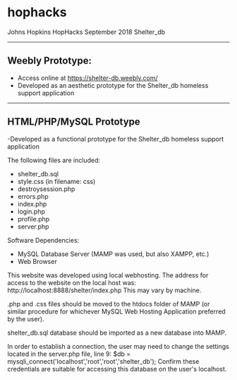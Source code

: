 # hophacks
Johns Hopkins HopHacks September 2018
Shelter_db

------------------------------------------------------------------
Weebly Prototype:
------------------------------------------------------------------

- Access online at https://shelter-db.weebly.com/
- Developed as an aesthetic prototype for the Shelter_db homeless support application


------------------------------------------------------------------
HTML/PHP/MySQL Prototype
------------------------------------------------------------------

-Developed as a functional prototype for the Shelter_db homeless support application

The following files are included:
- shelter_db.sql
- style.css (in filename: css)
- destroysession.php
- errors.php
- index.php
- login.php
- profile.php
- server.php

Software Dependencies:
- MySQL Database Server (MAMP was used, but also XAMPP, etc.)
- Web Browser

This website was developed using local webhosting. The address for access to the website on the local host was:
		http://localhost:8888/shelter/index.php
This may vary by machine.

.php and .css files should be moved to the htdocs folder of MAMP (or similar procedure for whichever MySQL Web Hosting Application preferred by the user).

shelter_db.sql database should be imported as a new database into MAMP.

In order to establish a connection, the user may need to change the settings located in the server.php file, line 9:
		$db = mysqli_connect('localhost','root','root','shelter_db');
Confirm these credentials are suitable for accessing this database on the user's localhost.

